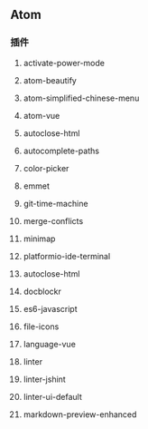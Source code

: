 ## Atom

### 插件

1. activate-power-mode

2. atom-beautify

3. atom-simplified-chinese-menu

4. atom-vue

5. autoclose-html

6. autocomplete-paths

7. color-picker

8. emmet

9. git-time-machine

10. merge-conflicts

11. minimap

12. platformio-ide-terminal

13. autoclose-html

14. docblockr

15. es6-javascript

16. file-icons

17. language-vue

18. linter

19. linter-jshint

20. linter-ui-default

21. markdown-preview-enhanced
